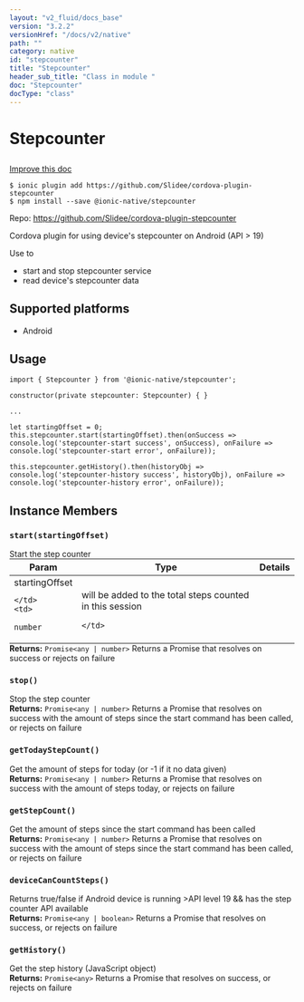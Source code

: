 ```yaml
---
layout: "v2_fluid/docs_base"
version: "3.2.2"
versionHref: "/docs/v2/native"
path: ""
category: native
id: "stepcounter"
title: "Stepcounter"
header_sub_title: "Class in module "
doc: "Stepcounter"
docType: "class"
---
```








<h1 class="api-title">
  
  Stepcounter
  

  

  </h1>

<a class="improve-v2-docs" href="http://github.com/driftyco/ionic-native/edit/master/src/@ionic-native/plugins/stepcounter/index.ts#L1">
  Improve this doc
</a>



<!-- decorators -->





<pre><code>$ ionic plugin add https://github.com/Slidee/cordova-plugin-stepcounter
$ npm install --save @ionic-native/stepcounter
</code></pre>
<p>Repo:
  <a href="https://github.com/Slidee/cordova-plugin-stepcounter">
    https://github.com/Slidee/cordova-plugin-stepcounter
  </a>
</p>

<!-- description -->

<p>Cordova plugin for using device&#39;s stepcounter on Android (API &gt; 19)</p>
<p>Use to</p>
<ul>
<li>start and stop stepcounter service</li>
<li>read device&#39;s stepcounter data</li>
</ul>


<!-- @platforms tag -->
<h2>Supported platforms</h2>

<ul>
  <li>Android</li>
</ul>

<!-- @platforms tag end -->


<!-- if doc.decorators -->

<!-- @usage tag -->

<h2>Usage</h2>

<pre><code>import { Stepcounter } from &#39;@ionic-native/stepcounter&#39;;

constructor(private stepcounter: Stepcounter) { }

...

let startingOffset = 0;
this.stepcounter.start(startingOffset).then(onSuccess =&gt; console.log(&#39;stepcounter-start success&#39;, onSuccess), onFailure =&gt; console.log(&#39;stepcounter-start error&#39;, onFailure));

this.stepcounter.getHistory().then(historyObj =&gt; console.log(&#39;stepcounter-history success&#39;, historyObj), onFailure =&gt; console.log(&#39;stepcounter-history error&#39;, onFailure));
</code></pre>




<!-- @property tags -->




<!-- methods on the class -->

<h2>Instance Members</h2>
<div id="start"></div>
<h3>
  <code>start(startingOffset)</code>
  

</h3>
Start the step counter

<table class="table param-table" style="margin:0;">
  <thead>
  <tr>
    <th>Param</th>
    <th>Type</th>
    <th>Details</th>
  </tr>
  </thead>
  <tbody>
  
  <tr>
    <td>
      startingOffset
      
    </td>
    <td>
      
<code>number</code>
    </td>
    <td>
      <p>will be added to the total steps counted in this session</p>

      
      
    </td>
  </tr>
  
  </tbody>
</table>

<div class="return-value" markdown="1">
  <i class="icon ion-arrow-return-left"></i>
  <b>Returns:</b> 
<code>Promise&lt;any | number&gt;</code> Returns a Promise that resolves on success or rejects on failure
</div><div id="stop"></div>
<h3>
  <code>stop()</code>
  

</h3>
Stop the step counter


<div class="return-value" markdown="1">
  <i class="icon ion-arrow-return-left"></i>
  <b>Returns:</b> 
<code>Promise&lt;any | number&gt;</code> Returns a Promise that resolves on success with the amount of steps since the start command has been called, or rejects on failure
</div><div id="getTodayStepCount"></div>
<h3>
  <code>getTodayStepCount()</code>
  

</h3>
Get the amount of steps for today (or -1 if it no data given)


<div class="return-value" markdown="1">
  <i class="icon ion-arrow-return-left"></i>
  <b>Returns:</b> 
<code>Promise&lt;any | number&gt;</code> Returns a Promise that resolves on success with the amount of steps today, or rejects on failure
</div><div id="getStepCount"></div>
<h3>
  <code>getStepCount()</code>
  

</h3>
Get the amount of steps since the start command has been called


<div class="return-value" markdown="1">
  <i class="icon ion-arrow-return-left"></i>
  <b>Returns:</b> 
<code>Promise&lt;any | number&gt;</code> Returns a Promise that resolves on success with the amount of steps since the start command has been called, or rejects on failure
</div><div id="deviceCanCountSteps"></div>
<h3>
  <code>deviceCanCountSteps()</code>
  

</h3>
Returns true/false if Android device is running >API level 19 && has the step counter API available


<div class="return-value" markdown="1">
  <i class="icon ion-arrow-return-left"></i>
  <b>Returns:</b> 
<code>Promise&lt;any | boolean&gt;</code> Returns a Promise that resolves on success, or rejects on failure
</div><div id="getHistory"></div>
<h3>
  <code>getHistory()</code>
  

</h3>
Get the step history (JavaScript object)


<div class="return-value" markdown="1">
  <i class="icon ion-arrow-return-left"></i>
  <b>Returns:</b> 
<code>Promise&lt;any&gt;</code> Returns a Promise that resolves on success, or rejects on failure
</div>



<!-- other classes -->

<!-- end other classes -->

<!-- interfaces -->

<!-- end interfaces -->

<!-- related link --><!-- end content block -->


<!-- end body block -->

